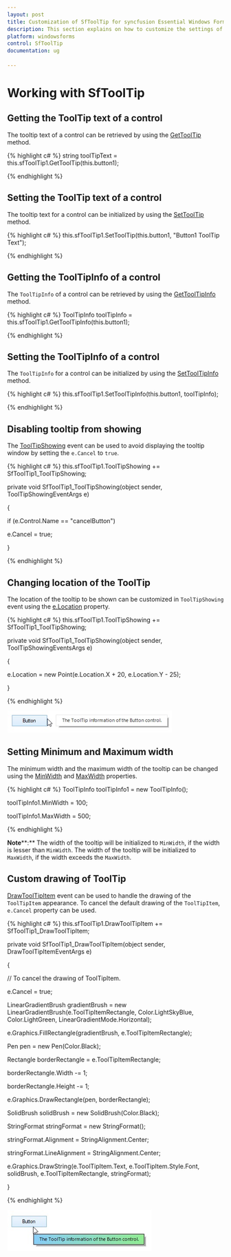 ```yaml
---
layout: post
title: Customization of SfToolTip for syncfusion Essential Windows Forms
description: This section explains on how to customize the settings of SfToolTip.
platform: windowsforms
control: SfToolTip
documentation: ug

---
```

# Working with SfToolTip

## Getting the ToolTip text of a control

The tooltip text of a control can be retrieved by using the [GetToolTip](http://172.16.0.145:8080/Syncfusion.Core.WinForms/api/Syncfusion.WinForms.ToolTip.SfToolTip.html#Syncfusion_WinForms_ToolTip_SfToolTip_GetToolTip_System_Windows_Forms_Control_ "") method. 

{% highlight c# %}
string toolTipText = this.sfToolTip1.GetToolTip(this.button1);



{% endhighlight %}

## Setting the ToolTip text of a control

The tooltip text for a control can be initialized by using the [SetToolTip](http://172.16.0.145:8080/Syncfusion.Core.WinForms/api/Syncfusion.WinForms.ToolTip.SfToolTip.html#Syncfusion_WinForms_ToolTip_SfToolTip_SetToolTip_System_Windows_Forms_Control_System_String_ "") method.

{% highlight c# %}
this.sfToolTip1.SetToolTip(this.button1, "Button1 ToolTip Text");



{% endhighlight %}

## Getting the ToolTipInfo of a control

The `ToolTipInfo` of a control can be retrieved by using the [GetToolTipInfo](http://172.16.0.145:8080/Syncfusion.Core.WinForms/api/Syncfusion.WinForms.ToolTip.SfToolTip.html#Syncfusion_WinForms_ToolTip_SfToolTip_GetToolTipInfo_System_Windows_Forms_Control_ "") method.

{% highlight c# %}
ToolTipInfo toolTipInfo = this.sfToolTip1.GetToolTipInfo(this.button1);



{% endhighlight %}

## Setting the ToolTipInfo of a control

The `ToolTipInfo` for a control can be initialized by using the [SetToolTipInfo](http://172.16.0.145:8080/Syncfusion.Core.WinForms/api/Syncfusion.WinForms.ToolTip.SfToolTip.html#Syncfusion_WinForms_ToolTip_SfToolTip_SetToolTipInfo_System_Windows_Forms_Control_Syncfusion_WinForms_ToolTip_ToolTipInfo_ "") method.

{% highlight c# %}
this.sfToolTip1.SetToolTipInfo(this.button1, toolTipInfo);



{% endhighlight %}

## Disabling tooltip from showing

The [ToolTipShowing](http://172.16.0.145:8080/Syncfusion.Core.WinForms/api/Syncfusion.WinForms.ToolTip.SfToolTip.html#Syncfusion_WinForms_ToolTip_SfToolTip_ToolTipShowing "") event can be used to avoid displaying the tooltip window by setting the `e.Cancel` to `true`.

{% highlight c# %}
this.sfToolTip1.ToolTipShowing += SfToolTip1_ToolTipShowing;

private void SfToolTip1_ToolTipShowing(object sender, ToolTipShowingEventArgs e)

{

if (e.Control.Name == "cancelButton")

e.Cancel = true;

}



{% endhighlight %}

## Changing location of the ToolTip

The location of the tooltip to be shown can be customized in `ToolTipShowing` event using the [e.Location](http://172.16.0.145:8080/Syncfusion.Core.WinForms/api/Syncfusion.WinForms.ToolTip.ToolTipShowingEventArgs.html#Syncfusion_WinForms_ToolTip_ToolTipShowingEventArgs_Location "") property.

{% highlight c# %}
this.sfToolTip1.ToolTipShowing += SfToolTip1_ToolTipShowing;

private void SfToolTip1_ToolTipShowing(object sender, ToolTipShowingEventsArgs e)

{

e.Location = new Point(e.Location.X + 20, e.Location.Y - 25);

}



{% endhighlight %}

![](SfToolTip_images/SfToolTip_img23.jpeg)


## Setting Minimum and Maximum width

The minimum width and the maximum width of the tooltip can be changed using the [MinWidth](http://172.16.0.145:8080/Syncfusion.Core.WinForms/api/Syncfusion.WinForms.ToolTip.ToolTipInfo.html#Syncfusion_WinForms_ToolTip_ToolTipInfo_MinWidth "") and [MaxWidth](http://172.16.0.145:8080/Syncfusion.Core.WinForms/api/Syncfusion.WinForms.ToolTip.ToolTipInfo.html#Syncfusion_WinForms_ToolTip_ToolTipInfo_MaxWidth "") properties. 

{% highlight c# %}
ToolTipInfo toolTipInfo1 = new ToolTipInfo();

toolTipInfo1.MinWidth = 100;

toolTipInfo1.MaxWidth = 500;



{% endhighlight %}

**Note****:** The width of the tooltip will be initialized to `MinWidth`, if the width is lesser than `MinWidth`. The width of the tooltip will be initialized to `MaxWidth`, if the width exceeds the `MaxWidth`.

## Custom drawing of ToolTip

[DrawToolTipItem](http://172.16.0.145:8080/Syncfusion.Core.WinForms/api/Syncfusion.WinForms.ToolTip.SfToolTip.html#Syncfusion_WinForms_ToolTip_SfToolTip_DrawToolTipItem "") event can be used to handle the drawing of the `ToolTipItem` appearance. To cancel the default drawing of the `ToolTipItem`, `e.Cancel` property can be used.

{% highlight c# %}
this.sfToolTip1.DrawToolTipItem += SfToolTip1_DrawToolTipItem;

private void SfToolTip1_DrawToolTipItem(object sender, DrawToolTipItemEventArgs e)

{

// To cancel the drawing of ToolTipItem.

e.Cancel = true;

LinearGradientBrush gradientBrush = new LinearGradientBrush(e.ToolTipItemRectangle, Color.LightSkyBlue, Color.LightGreen, LinearGradientMode.Horizontal);

e.Graphics.FillRectangle(gradientBrush, e.ToolTipItemRectangle);

Pen pen = new Pen(Color.Black);

Rectangle borderRectangle = e.ToolTipItemRectangle;

borderRectangle.Width -= 1;

borderRectangle.Height -= 1;

e.Graphics.DrawRectangle(pen, borderRectangle);

SolidBrush solidBrush = new SolidBrush(Color.Black);

StringFormat stringFormat = new StringFormat();

stringFormat.Alignment = StringAlignment.Center;

stringFormat.LineAlignment = StringAlignment.Center;

e.Graphics.DrawString(e.ToolTipItem.Text, e.ToolTipItem.Style.Font, solidBrush, e.ToolTipItemRectangle, stringFormat);

}



{% endhighlight %}

![](SfToolTip_images/SfToolTip_img24.jpeg)


